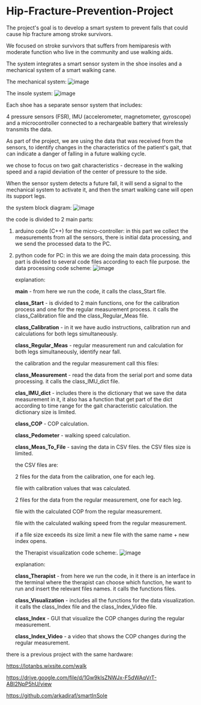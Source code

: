 # Hip-Fracture-Prevention-Project
The project's goal is to develop a smart system to prevent falls that could cause hip fracture among stroke survivors. 

We focused on stroke survivors that suffers from hemiparesis with moderate function who live in the community and use walking aids.

The system integrates a smart sensor system in the shoe insoles and a mechanical system of a smart walking cane.

The mechanical system:
![image](https://github.com/noa181/Hip-Fracture-Prevention-Project/assets/130772888/16b513a6-5b39-4828-a069-7e0c13c458e6)

The insole system:
![image](https://github.com/noa181/Hip-Fracture-Prevention-Project/assets/130772888/d377d088-ffaf-44c6-8e5d-2a79a24ee451)

Each shoe has a separate sensor system that includes:

4 pressure sensors (FSR), IMU (accelerometer, magnetometer, gyroscope) and a microcontroller connected to a rechargeable battery that wirelessly transmits the data.

As part of the project, we are using the data that was received from the sensors, to identify changes in the characteristics of the patient's gait, that can indicate a danger of falling in a future walking cycle. 

we chose to focus on two gait characteristics - decrease in the walking speed and a rapid deviation of the center of pressure to the side.

When the sensor system detects a future fall, it will send a signal to the mechanical system to activate it, and then the smart walking cane will open its support legs. 

the system block diagram:
![image](https://github.com/noa181/Hip-Fracture-Prevention-Project/assets/130772888/be51e72f-09a3-4349-9a5b-0f7bfa3ce0e3)

the code is divided to 2 main parts:
1. arduino code (C++) for the micro-controller:
   in this part we collect the measurements from all the sensors, there is initial data processing, and we     send the processed data to the PC.
   
2. python code for PC:
   in this we are doing the main data processing.
   this part is divided to several code files according to each file purpose.
   the data processing code scheme:
   ![image](https://github.com/noa181/Hip-Fracture-Prevention-Project/assets/130772888/1c89c14e-c83b-4aea-8d55-228ede9410af)

   explanation:

   **main** - from here we run the code, it calls the class_Start file.

   **class_Start** - is divided to 2 main functions, one for the calibration process and one for the          regular measurement process. it calls the class_Calibration file and the class_Regular_Meas file.

   **class_Calibration** - in it we have audio instructions, calibration run and calculations for both         legs simultaneously.

   **class_Regular_Meas** - regular measurement run and calculation for both legs simultaneously, identify     near fall.

   the calibration and the regular measurement call this files:

   **class_Measurement** - read the data from the serial port and some data processing. it calls the           class_IMU_dict file.

   **clas_IMU_dict** - includes there is the dictionary that we save the data measurement in it, it also       has a function that get part of the dict according to time range for the gait characteristic               calculation. the dictionary size is limited.

   **class_COP** - COP calculation.

   **class_Pedometer** - walking speed calculation.

   **class_Meas_To_File** - saving the data in CSV files. the CSV files size is limited.

   the CSV files are:

   2 files for the data from the calibration, one for each leg.

   file with calibration values that was calculated.

   2 files for the data from the regular measurement, one for each leg.

   file with the calculated COP from the regular measurement.

   file with the calculated walking speed from the regular measurement.

   if a file size exceeds its size limit a new file with the same name + new index opens.

   the Therapist visualization code scheme:.
![image](https://github.com/noa181/Hip-Fracture-Prevention-Project/assets/130772888/87684b12-74d6-4a7b-afc7-6c45fad6aab6)

   explanation:

   **class_Therapist** - from here we run the code, in it there is an interface in the terminal where the     therapist can choose which function, he want to run and insert the relevant files names. it calls the      functions files.

   **class_Visualization** - includes all the functions for the data visualization. it calls the              class_Index file and the class_Index_Video file.

   **class_Index** - GUI that visualize the COP changes during the regular measurement.

   **class_Index_Video** - a video that shows the COP changes during the regular measurement. 



there is a previous project with the same hardware:

https://lotanbs.wixsite.com/walk

https://drive.google.com/file/d/1Gw9kIsZNWJx-F5dWAqVrT-ABI2NpP5hU/view

https://github.com/arkadiraf/smartInSole
